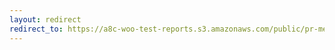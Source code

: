 ```yaml
---
layout: redirect
redirect_to: https://a8c-woo-test-reports.s3.amazonaws.com/public/pr-merge/44132/api/index.html
---
```

